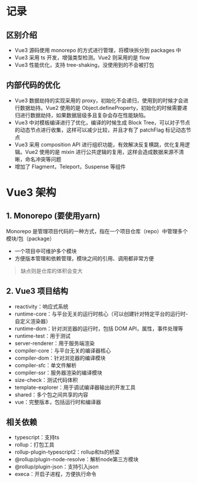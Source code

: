 # 记录

## 区别介绍
- Vue3 源码使用 monorepo 的方式进行管理，将模块拆分到 packages 中
- Vue3 采用 ts 开发，增强类型检测。Vue2 则采用的是 flow
- Vue3 性能优化，支持 tree-shaking，没使用到的不会被打包

## 内部代码的优化
- Vue3 数据劫持的实现采用的 proxy，初始化不会递归，使用到的时候才会进行数据劫持。Vue2 使用的是 Object.defineProperty，初始化的时候需要递归进行数据劫持，如果数据层级多且复杂会存在性能缺陷。
- Vue3 中对模板编译进行了优化，编译的时候生成 Block Tree，可以对子节点的动态节点进行收集，这样可以减少比较，并且才有了 patchFlag 标记动态节点
- Vue3 采用 composition API 进行组织功能，有效解决反复横跳，优化复用逻辑。Vue2 使用的是 mixin 进行公共逻辑的复用，这样会造成数据来源不清晰，命名冲突等问题
- 增加了 Flagment，Teleport，Suspense 等组件


# Vue3 架构

## 1. Monorepo (要使用yarn)
Monorepo 是管理项目代码的一种方式，指在一个项目仓库（repo）中管理多个模块/包（package）
- 一个项目中可维护多个模块
- 方便版本管理和依赖管理，模块之间的引用、调用都非常方便

> 缺点则是仓库的体积会变大

## 2. Vue3 项目结构
- reactivity：响应式系统
- runtime-core：与平台无关的运行时核心（可以创建针对特定平台的运行时-自定义渲染器）
- runtime-dom：针对浏览器的运行时，包括 DOM API，属性，事件处理等
- runtime-test：用于测试
- server-renderer：用于服务端渲染
- compiler-core：与平台无关的编译器核心
- compiler-dom：针对浏览器的编译模块
- compiler-sfc：单文件解析
- compiler-ssr：服务器渲染的编译模块
- size-check：测试代码体积
- template-explorer：用于调试编译器输出的开发工具
- shared：多个包之间共享的内容
- vue：完整版本，包括运行时和编译器

## 相关依赖
- typescript：支持ts
- rollup：打包工具
- rollup-plugin-typescript2：rollup和ts的桥梁
- @rollup/plugin-node-resolve：解析node第三方模块
- @rollup/plugin-json：支持引入json
- execa：开启子进程，方便执行命令